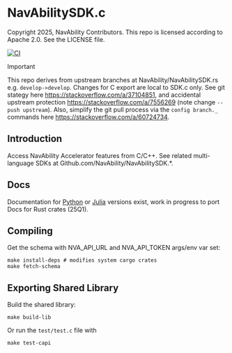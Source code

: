 # NavAbilitySDK.c

Copyright 2025, NavAbility Contributors.  This repo is licensed according to Apache 2.0.  See the LICENSE file.

[![CI](https://github.com/NavAbility/NavAbilitySDK.c/actions/workflows/ci-c.yml/badge.svg)](https://github.com/NavAbility/NavAbilitySDK.c/actions/workflows/ci-c.yml)

> [!IMPORTANT]
> This repo derives from upstream branches at NavAbility/NavAbilitySDK.rs e.g. `develop->develop`.  Changes for C export are local to SDK.c only.  See git stategy here https://stackoverflow.com/a/37104851, and accidental upstream protection https://stackoverflow.com/a/7556269 (note change `--push upstream`).  Also, simplify the git pull process via the `config branch._` commands here https://stackoverflow.com/a/60724734.

## Introduction

Access NavAbility Accelerator features from C/C++.  See related multi-language SDKs at Github.com/NavAbility/NavAbilitySDK.*.

## Docs

Documentation for [Python](https://navability.github.io/NavAbilitySDK.py/) or [Julia](https://navability.github.io/NavAbilitySDK.jl/dev/) versions exist, work in progress to port Docs for Rust crates (25Q1).

## Compiling

Get the schema with NVA_API_URL and NVA_API_TOKEN args/env var set:
```shell
make install-deps # modifies system cargo crates
make fetch-schema
```

## Exporting Shared Library

Build the shared library:
```shell
make build-lib
```

Or run the `test/test.c` file with
```shell
make test-capi
```
